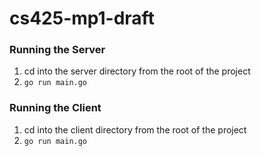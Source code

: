 # cs425-mp1-draft

### Running the Server

1. cd into the server directory from the root of the project
2. `go run main.go` 

### Running the Client

1. cd into the client directory from the root of the project
2. `go run main.go`